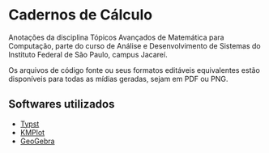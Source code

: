 # Cadernos de Cálculo

Anotações da disciplina Tópicos Avançados de Matemática para Computação, parte do curso de Análise e Desenvolvimento de Sistemas do Instituto Federal de São Paulo, campus Jacareí.

Os arquivos de código fonte ou seus formatos editáveis equivalentes estão disponíveis para todas as mídias geradas, sejam em PDF ou PNG.

## Softwares utilizados

- [Typst](https://typst.app/)
- [KMPlot](https://apps.kde.org/kmplot/)
- [GeoGebra](https://www.geogebra.org/)
